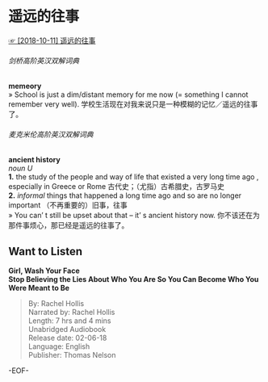 # 遥远的往事    
[☞ [2018-10-11] 遥远的往事 ](https://mp.weixin.qq.com/s/ieLPVewUQRDmZbL19AOXOw)    
  
###### 剑桥高阶英汉双解词典    
**memeory**    
» School is just a dim/distant memory for me now (= something I cannot remember very well). 学校生活现在对我来说只是一种模糊的记忆／遥远的往事了。    
  
###### 麦克米伦高阶英汉双解词典    
**ancient history**    
*noun U*    
**1.** the study of the people and way of life that existed a very long time ago , especially in Greece or Rome 古代史；（尤指）古希腊史，古罗马史    
**2.** *informal*  things that happened a long time ago and so are no longer important （不再重要的）旧事，往事    
» You can’ t still be upset about that – it’ s ancient history now. 你不该还在为那件事烦心，那已经是遥远的往事了。    
  
## Want to Listen    
**Girl, Wash Your Face    
Stop Believing the Lies About Who You Are So You Can Become Who You Were Meant to Be**    
>By: Rachel Hollis    
Narrated by: Rachel Hollis    
Length: 7 hrs and 4 mins    
Unabridged Audiobook    
Release date: 02-06-18    
Language: English    
Publisher: Thomas Nelson    
  
-EOF-    
